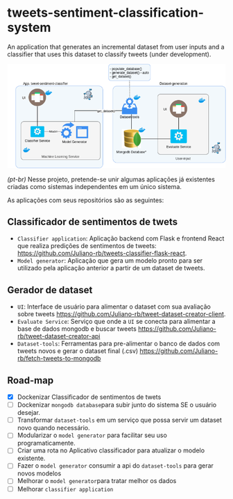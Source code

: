 # tweets-sentiment-classification-system
An application that generates an incremental dataset from user inputs and a classifier that uses this dataset to classify tweets (under development).

![System Architecture](images/architecture-v1.png)

*(pt-br)* Nesse projeto, pretende-se unir algumas aplicações já existentes criadas como sistemas independentes em um único sistema.

As aplicações com seus repositórios são as seguintes:

## Classificador de sentimentos de twets
- ``Classifier application``: Aplicação backend com Flask e frontend React que realiza predições de sentimentos de tweets: https://github.com/Juliano-rb/tweets-classifier-flask-react.
- ``Model generator``: Aplicação que gera um modelo pronto para ser utilizado pela aplicação anterior a partir de um dataset de tweets.

## Gerador de dataset
- ``UI``: Interface de usuário para alimentar o dataset com sua avaliação sobre tweets https://github.com/Juliano-rb/tweet-dataset-creator-client.
- ``Evaluate Service``: Serviço que onde a ``UI`` se conecta para alimentar a base de dados mongodb e buscar tweets https://github.com/Juliano-rb/tweet-dataset-creator-api 
- ``Dataset-tools``: Ferramentas para pre-alimentar o banco de dados com tweets novos e gerar o dataset final (.csv) https://github.com/Juliano-rb/fetch-tweets-to-mongodb

## Road-map
- [x] Dockenizar Classificador de sentimentos de twets
- [ ] Dockenizar ``mongodb database``para subir junto do sistema SE o usuário desejar.
- [ ] Transformar ``dataset-tools`` em um serviço que possa servir um dataset novo quando necessário.
- [ ] Modularizar o ``model generator`` para facilitar seu uso programaticamente.
- [ ] Criar uma rota no Aplicativo classificador para atualizar o modelo existente.
- [ ] Fazer o ``model generator`` consumir a api do ``dataset-tools`` para gerar novos modelos
- [ ] Melhorar o ``model generator``para tratar melhor os dados
- [ ] Melhorar ``classifier application``
